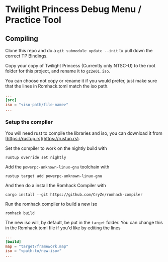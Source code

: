 # Twilight Princess Debug Menu / Practice Tool

## Compiling
Clone this repo and do a `git submodule update --init` to pull down the correct
TP Bindings.

Copy your copy of Twilight Princess (Currently only NTSC-U) to the root folder
for this project, and rename it to `gz2e01.iso`.

You can choose not copy or rename it if you would prefer, just make sure that the lines in
Romhack.toml match the iso path.
```Toml
...
[src]
iso = "<iso-path/file-name>"
...
```

### Setup the compiler

You will need rust to compile the libraries and iso, you can download it from
[https://rustup.rs](https://rustup.rs).

Set the compiler to work on the nightly build with
```
rustup override set nightly
```

Add the `powerpc-unknown-linux-gnu` toolchain with
```
rustup target add powerpc-unknown-linux-gnu
```

And then do a install the Romhack Compiler with
```
cargo install --git https://github.com/CryZe/romhack-compiler
```

Run the romhack compiler to build a new iso 
```
romhack build
```

The new iso will, by default, be put in the `target` folder. You can change this 
in the Romhack.toml file if you'd like by editing the lines
```Toml
...
[build]
map = "target/framework.map"
iso = "<path-to/new-iso>"
...
```

